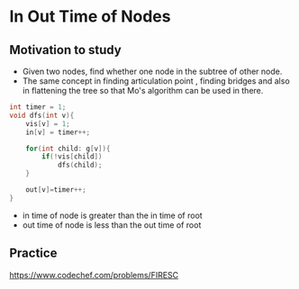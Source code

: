 # In Out Time of Nodes

## Motivation to study

- Given two nodes, find whether one node in the subtree of other node.
- The same concept in finding articulation point , finding bridges and also in flattening the tree so that Mo's algorithm can be used in there.

```cpp
int timer = 1;
void dfs(int v){
    vis[v] = 1;
    in[v] = timer++;

    for(int child: g[v]){
        if(!vis[child])
            dfs(child);
    }

    out[v]=timer++;
}
```

- in time of node is greater than the in time of root
- out time of node is less than the out time of root

## Practice

https://www.codechef.com/problems/FIRESC
